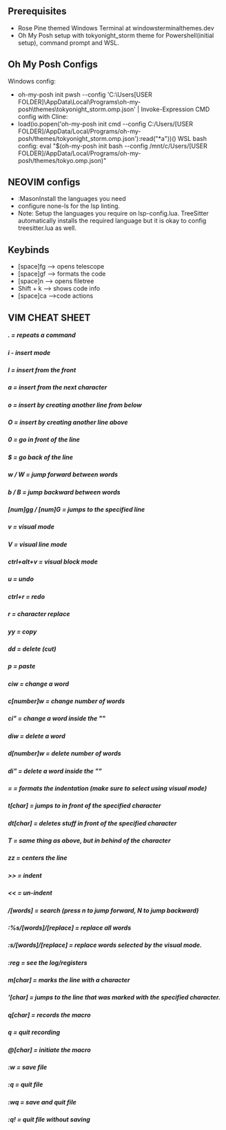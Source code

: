 ## Prerequisites
 - Rose Pine themed Windows Terminal at windowsterminalthemes.dev 
 - Oh My Posh setup with tokyonight_storm theme for Powershell(initial setup), command prompt and WSL.

## Oh My Posh Configs 
Windows config:
 - oh-my-posh init pwsh --config 'C:\Users\[USER FOLDER]\AppData\Local\Programs\oh-my-posh\themes\tokyonight_storm.omp.json' | Invoke-Expression
CMD config with Cline:
- load(io.popen('oh-my-posh init cmd --config C:/Users/[USER FOLDER]/AppData/Local/Programs/oh-my-posh/themes/tokyonight_storm.omp.json'):read("*a"))()
WSL bash config:
eval "$(oh-my-posh init bash --config /mnt/c/Users/[USER FOLDER]/AppData/Local/Programs/oh-my-posh/themes/tokyo.omp.json)"




## NEOVIM configs 


- :MasonInstall the languages you need
- configure none-ls for the lsp linting.
- Note: Setup the languages you require on lsp-config.lua. TreeSitter automatically installs the required language but it is okay to config treesitter.lua as well.
## Keybinds
- [space]fg --> opens telescope
- [space]gf --> formats the code
- [space]n --> opens filetree
- Shift + k --> shows code info
- [space]ca -->code actions


## VIM CHEAT SHEET 

##### . = repeats a command
##### i - insert mode 
##### I = insert from the front
##### a = insert from the next character
##### o = insert by creating another line from below
##### O = insert by creating another line above

##### 0 = go in front of the line
##### $ = go back of the line

##### w / W = jump forward between words
##### b / B = jump backward between words

##### [num]gg / [num]G = jumps to the specified line

##### v = visual mode
##### V = visual line mode
##### ctrl+alt+v = visual block mode

##### u = undo
##### ctrl+r = redo

##### r = character replace
##### yy = copy
##### dd = delete (cut)
##### p = paste

##### ciw = change a word
##### c[number]w = change number of words
##### ci" = change a word inside the ""

##### diw = delete a word
##### d[number]w = delete number of words
##### di" = delete a word inside the ""

##### = = formats the indentation (make sure to select using visual mode)


##### t[char] = jumps to in front of the specified character
##### dt[char] = deletes stuff in front of the specified character 
##### T = same thing as above, but in behind of the character

##### zz = centers the line 



##### >> = indent
##### << = un-indent

##### /[words] = search (press n to jump forward, N to jump backward)

##### :%s/[words]/[replace] = replace all words
##### :s/[words]/[replace] = replace words selected by the visual mode.
##### :reg = see the log/registers

##### m[char] = marks the line with a character
##### '[char] = jumps to the line that was marked with the specified character.

##### q[char] = records the macro
##### q = quit recording
##### @[char] = initiate the macro

##### :w = save file
##### :q = quit file
##### :wq = save and quit file
##### :q! = quit file without saving
